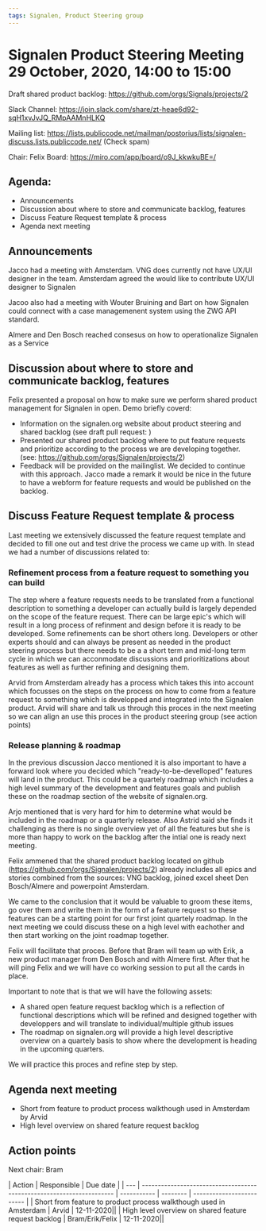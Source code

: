 ```yaml
---
tags: Signalen, Product Steering group
---
```


# Signalen Product Steering Meeting 29 October, 2020, 14:00 to 15:00

Draft shared product backlog: https://github.com/orgs/Signals/projects/2

Slack Channel: https://join.slack.com/share/zt-heae6d92-sqH1xvJvJQ_RMpAAMnHLKQ

Mailing list: https://lists.publiccode.net/mailman/postorius/lists/signalen-discuss.lists.publiccode.net/ (Check spam)

Chair: Felix
Board: https://miro.com/app/board/o9J_kkwkuBE=/

## Agenda:


- Announcements
- Discussion about where to store and communicate backlog, features
- Discuss Feature Request template & process
-  Agenda next meeting

## Announcements

Jacco had a meeting with Amsterdam. VNG does currently not have UX/UI designer in the team.
Amsterdam agreed the would like to contribute UX/UI designer to Signalen

Jacoo also had a meeting with Wouter Bruining and Bart on how Signalen could connect with a case managemenent system using the ZWG API standard.

Almere and Den Bosch reached consesus on how to operationalize Signalen as a Service


## Discussion about where to store and communicate backlog, features

Felix presented a proposal on how to make sure we perform shared product management for Signalen in open. Demo briefly coverd:

- Information on the signalen.org website about product steering and shared backlog (see draft pull request: )
- Presented our shared product backlog where to put feature requests and prioritize according to the process we are developing together. (see: https://github.com/orgs/Signalen/projects/2)
- Feedback will be provided on the mailinglist. We decided to continue with this approach. Jacco made a remark it would be nice in the future to have a webform for feature requests and would be published on the backlog.


## Discuss Feature Request template & process
Last meeting we extensively discussed the feature request template and decided to fill one out and test drive the process we came up with. In stead we had a  number of discussions related to:

### Refinement process from a feature request to something you can build
The step where a feature requests needs to be translated from a functional description to something a developer can actually build is largely depended on the scope of the feature request. There can be large epic's which will result in a long process of refinment and design before it is ready to be developed.
Some refinements can be short others long. Developers or other experts should and can always be present as needed in the product steering process but there needs to be a a short term and mid-long term cycle in which we can acconmodate discussions and prioritizations about features as well as further refining and designing them. 

Arvid from Amsterdam already has a process which takes this into account which focusses on the steps on the process on how to come from a feature request to something which is developped and integrated into the Signalen product. Arvid will share and talk us through this proces in the next meeting so we can align an use this proces in the product steering group (see action points)

### Release planning & roadmap
In the previous discussion Jacco mentioned it is also important to have a forward look where you decided which  "ready-to-be-develloped" features will land in the product. This could be a quartely roadmap which includes a high level summary of the development and features goals and publish these on the roadmap section of the website of signalen.org.

Arjo mentioned that is very hard for him to determine what would be included in the roadmap or a quarterly release. Also Astrid said she finds it challenging as there is no single overview yet of all the features but she is more than happy to work on the backlog after the intial one is ready next meeting.

Felix ammened that the shared product backlog located on github (https://github.com/orgs/Signalen/projects/2) already includes all epics and stories combined from the sources: VNG backlog, joined excel sheet Den Bosch/Almere and powerpoint Amsterdam. 

We came to the conclusion that it would be valuable to groom these items, go over them and write them in the form of a feature request so these features can be a starting point for our first joint quartely roadmap. In the next meeting we could discuss these on a high level with eachother and then start working on the joint roadmap together.

Felix will facilitate that proces. Before that Bram will team up with Erik, a new product manager from Den Bosch and with Almere first. After that he will ping Felix and we will have co working session to put all the cards in place. 

Important to note that is that we will have the following assets:

- A shared open feature request backlog which is a reflection of functional descriptions which will be refined and designed together with developpers and will translate to individual/multiple github issues
- The roadmap on signalen.org will provide a high level descriptive overview on a quartely basis to show where the development is heading in the upcoming quarters.

We will practice this proces and refine step by step. 


## Agenda next meeting

- Short  from feature to product process walkthough used in Amsterdam by Arvid
- High level overview on shared feature request backlog 
 
## Action points

Next chair: Bram

| Action                                                                | Responsible | Due date |
| --- | --------------------------------------------------------------------- | ----------- | -------- | ------------------------- |
| Short from feature to product process walkthough used in Amsterdam | Arvid | 12-11-2020||
| High level overview on shared feature request backlog | Bram/Erik/Felix | 12-11-2020||
